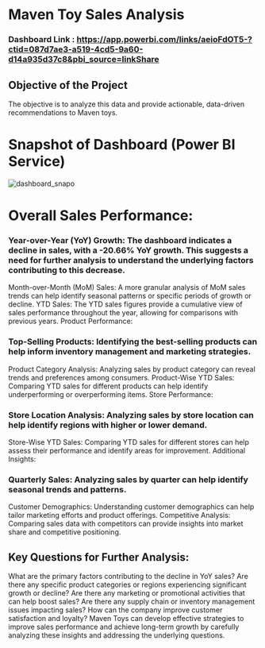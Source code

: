 # Maven Toy Sales Analysis

### Dashboard Link : https://app.powerbi.com/links/aeioFdOT5-?ctid=087d7ae3-a519-4cd5-9a60-d14a935d37c8&pbi_source=linkShare

## Objective of the Project
The objective is to analyze this data and provide actionable, data-driven recommendations to Maven toys.

# Snapshot of Dashboard (Power BI Service)

![dashboard_snapo](https://github.com/user-attachments/assets/6edf9282-5d84-4671-aefd-bf838025168d")

# Overall Sales Performance:

### Year-over-Year (YoY) Growth: The dashboard indicates a decline in sales, with a -20.66% YoY growth. This suggests a need for further analysis to understand the underlying factors contributing to this decrease.
Month-over-Month (MoM) Sales: A more granular analysis of MoM sales trends can help identify seasonal patterns or specific periods of growth or decline.
YTD Sales: The YTD sales figures provide a cumulative view of sales performance throughout the year, allowing for comparisons with previous years.
Product Performance:

### Top-Selling Products: Identifying the best-selling products can help inform inventory management and marketing strategies.
Product Category Analysis: Analyzing sales by product category can reveal trends and preferences among consumers.
Product-Wise YTD Sales: Comparing YTD sales for different products can help identify underperforming or overperforming items.
Store Performance:

### Store Location Analysis: Analyzing sales by store location can help identify regions with higher or lower demand.
Store-Wise YTD Sales: Comparing YTD sales for different stores can help assess their performance and identify areas for improvement.
Additional Insights:

### Quarterly Sales: Analyzing sales by quarter can help identify seasonal trends and patterns.
Customer Demographics: Understanding customer demographics can help tailor marketing efforts and product offerings.
Competitive Analysis: Comparing sales data with competitors can provide insights into market share and competitive positioning.

## Key Questions for Further Analysis:

What are the primary factors contributing to the decline in YoY sales?
Are there any specific product categories or regions experiencing significant growth or decline?
Are there any marketing or promotional activities that can help boost sales?
Are there any supply chain or inventory management issues impacting sales?
How can the company improve customer satisfaction and loyalty?
Maven Toys can develop effective strategies to improve sales performance and achieve long-term growth by carefully analyzing these insights and addressing the underlying questions.
